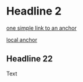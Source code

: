 # Headline 2

[one simple link to an anchor](anchor1_valid.md#headline-12)

[local anchor](#headline-22)

## Headline 22

Text
